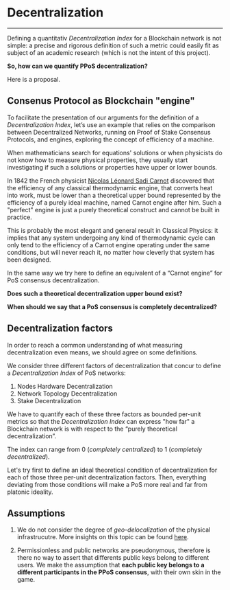 # Decentralization

---

Defining a quantitativ _Decentralization Index_ for a Blockchain network is not
simple: a precise and rigorous definition of such a metric could easily fit as
subject of an academic research (which is not the intent of this project).

**So, how can we quantify PPoS decentralization?**

Here is a proposal.

## Consenus Protocol as Blockchain "engine"

To facilitate the presentation of our arguments for the definition of a
_Decentralization Index_, let’s use an example that relies on the comparison
between Decentralized Networks, running on Proof of Stake Consensus Protocols,
and engines, exploring the concept of efficiency of a machine.

When mathematicians search for equations' solutions or when physicists do
not know how to measure physical properties, they usually start investigating
if such a solutions or properties have upper or lower bounds.

In 1842 the French physicist [Nicolas Léonard Sadi Carnot](https://en.wikipedia.org/wiki/Nicolas_L%C3%A9onard_Sadi_Carnot) discovered that
the efficiency of any classical thermodynamic engine, that converts heat into
work, must be lower than a theoretical upper bound represented by the
efficiency of a purely ideal machine, named Carnot engine after him. Such a
"perfect" engine is just a purely theoretical construct and cannot be built in
practice.

This is probably the most elegant and general result in Classical Physics: it
implies that any system undergoing any kind of thermodynamic cycle can only
tend to the efficiency of a Carnot engine operating under the same conditions,
but will never reach it, no matter how cleverly that system has been designed.

In the same way we try here to define an equivalent of a “Carnot engine” for
PoS consensus decentralization.

**Does such a theoretical decentralization upper bound exist?**

**When should we say that a PoS consensus is completely decentralized?**

## Decentralization factors

In order to reach a common understanding of what measuring decentralization
even means, we should agree on some definitions.

We consider three different factors of decentralization that concur to define
a _Decentralization Index_ of PoS networks:

1. Nodes Hardware Decentralization
1. Network Topology Decentralization
1. Stake Decentralization

We have to quantify each of these three factors as bounded per-unit metrics so
that the _Decentralization Index_ can express "how far" a Blockchain network is
with respect to the “purely theoretical decentralization”.

The index can range from 0 (_completely centralized_) to 1 (_completely
decentralized_).

Let's try first to define an ideal theoretical condition of decentralization
for each of those three per-unit decentralization factors. Then, everything
deviating from those conditions will make a PoS more real and far from platonic
ideality.

## Assumptions

1. We do not consider the degree of _geo-delocalization_ of the physical
infrastrucutre. More insights on this topic can be found [here](https://databricks.com/blog/2020/10/08/analyzing-algorand-blockchain-data-with-databricks-delta.html).

1. Permissionless and public networks are pseudonymous, therefore is there
no way to assert that differents public keys belong to different users. We make
the assumption that **each public key belongs to a different participants
in the PPoS consensus**, with their own skin in the game.
